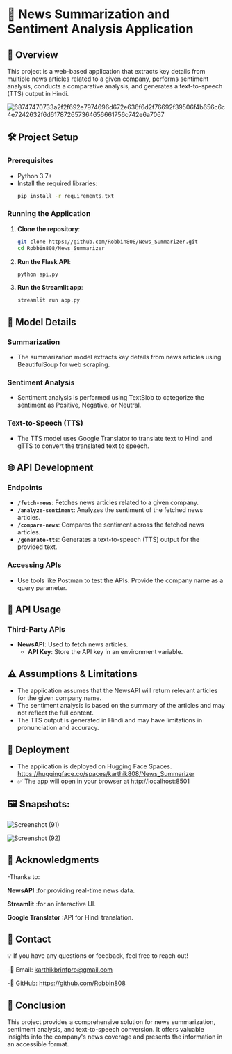 # 📰 News Summarization and Sentiment Analysis Application

## 📖 Overview
This project is a web-based application that extracts key details from multiple news articles related to a given company, performs sentiment analysis, conducts a comparative analysis, and generates a text-to-speech (TTS) output in Hindi.


![68747470733a2f2f692e7974696d672e636f6d2f76692f39506f4b656c6c4e7242632f6d617872657364656661756c742e6a7067](https://github.com/user-attachments/assets/454c6699-7b60-484a-a2f6-21f54d513958)


## 🛠️ Project Setup
### Prerequisites
- Python 3.7+
- Install the required libraries:
  ```bash
  pip install -r requirements.txt
  ```

### Running the Application
1. **Clone the repository**:
   ```bash
   git clone https://github.com/Robbin808/News_Summarizer.git
   cd Robbin808/News_Summarizer
   ```
2. **Run the Flask API**:
   ```bash
   python api.py
   ```
3. **Run the Streamlit app**:
   ```bash
   streamlit run app.py
   ```

## 🧠 Model Details
### Summarization
- The summarization model extracts key details from news articles using BeautifulSoup for web scraping.

### Sentiment Analysis
- Sentiment analysis is performed using TextBlob to categorize the sentiment as Positive, Negative, or Neutral.

### Text-to-Speech (TTS)
- The TTS model uses Google Translator to translate text to Hindi and gTTS to convert the translated text to speech.

## 🌐 API Development
### Endpoints
- **`/fetch-news`**: Fetches news articles related to a given company.
- **`/analyze-sentiment`**: Analyzes the sentiment of the fetched news articles.
- **`/compare-news`**: Compares the sentiment across the fetched news articles.
- **`/generate-tts`**: Generates a text-to-speech (TTS) output for the provided text.

### Accessing APIs
- Use tools like Postman to test the APIs. Provide the company name as a query parameter.

## 🔗 API Usage
### Third-Party APIs
- **NewsAPI**: Used to fetch news articles.
  - **API Key**: Store the API key in an environment variable.

## ⚠️ Assumptions & Limitations
- The application assumes that the NewsAPI will return relevant articles for the given company name.
- The sentiment analysis is based on the summary of the articles and may not reflect the full content.
- The TTS output is generated in Hindi and may have limitations in pronunciation and accuracy.

## 🚀 Deployment
- The application is deployed on Hugging Face Spaces. https://huggingface.co/spaces/karthik808/News_Summarizer
- ✅ The app will open in your browser at http://localhost:8501
  

## 🖼️ Snapshots:
  
![Screenshot (91)](https://github.com/user-attachments/assets/1cdb18d6-d2a0-4ee8-a423-a17fc95f1202)


![Screenshot (92)](https://github.com/user-attachments/assets/b7501dc5-6e1f-4582-9970-4641ca422ad3)



## 🙌 Acknowledgments

-Thanks to:

**NewsAPI** :for providing real-time news data.

**Streamlit** :for an interactive UI.

**Google Translator** :API for Hindi translation.

## 📩 Contact

💡 If you have any questions or feedback, feel free to reach out!

-📧 Email: karthikbrinfpro@gmail.com

-🔗 GitHub: https://github.com/Robbin808

## 🏁 Conclusion
This project provides a comprehensive solution for news summarization, sentiment analysis, and text-to-speech conversion. It offers valuable insights into the company's news coverage and presents the information in an accessible format.

```
